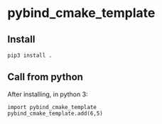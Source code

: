 # pybind_cmake_template


## Install

    pip3 install .

## Call from python

After installing, in python 3:

    import pybind_cmake_template
    pybind_cmake_template.add(6,5)
